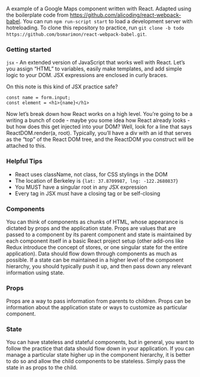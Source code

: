 A example of a Google Maps component written with React. Adapted using the boilerplate code from https://github.com/alicoding/react-webpack-babel. You can run `npm run-script start` to load a development server with hotreloading. To clone this repository to practice, run `git clone -b todo https://github.com/bsmarimon/react-webpack-babel.git`.


### Getting started


`jsx` - An extended version of JavaScript that works well with React. Let’s you assign “HTML” to variables, easily make templates, and add simple logic to your DOM. JSX expressions are enclosed in curly braces.

On this note is this kind of JSX practice safe?
```
const name = form.input;
const element = <h1>{name}</h1>
```

Now let’s break down how React works on a high level. You’re going to be a writing a bunch of code - maybe you some idea how React already looks - but how does this get injected into your DOM? Well, look for a line that says ReactDOM.render(a, root). Typically, you’ll have a div with an id that serves as the “top” of the React DOM tree, and the ReactDOM you construct will be attached to this.

### Helpful Tips
* React uses className, not class, for CSS stylings in the DOM
* The location of Berkeley is `{lat: 37.8709987, lng: -122.2680837}`
* You MUST have a singular root in any JSX expression
* Every tag in JSX must have a closing tag or be self-closing

### Components
You can think of components as chunks of HTML, whose appearance is dictated by props and the application state. Props are values that are passed to a component by its parent component and state is maintained by each component itself in a basic React project setup (other add-ons like Redux introduce the concept of stores, or one singular state for the entire application). Data should flow down through components as much as possible. If a state can be maintained in a higher level of the component hierarchy, you should typically push it up, and then pass down any relevant information using state. 

### Props
Props are a way to pass information from parents to children. Props can be information about the application state or ways to customize as particular component.

### State
You can have stateless and stateful components, but in general, you want to follow the practice that data should flow down in your application. If you can manage a particular state higher up in the component hierarchy, it is better to do so and allow the child components to be stateless. Simply pass the state in as props to the child.
